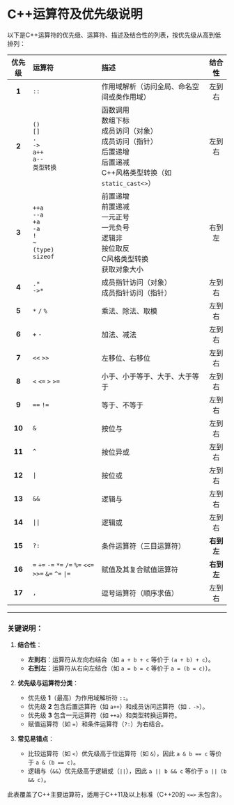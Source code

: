 # C++运算符及优先级说明

 

以下是C++运算符的优先级、运算符、描述及结合性的列表，按优先级从高到低排列：

| 优先级 | 运算符 | 描述 | 结合性 |
| :----: | :-------- | :-------- | :----: |
| **1**  | `::`                                                         | 作用域解析（访问全局、命名空间或类作用域）                   |   左到右   |
| **2**  | `()`<br>`[]`<br>`.`<br>`->`<br>`a++`<br>`a--`<br>`类型转换`  | 函数调用<br>数组下标<br>成员访问（对象）<br>成员访问（指针）<br>后置递增<br>后置递减<br>C++风格类型转换（如 `static_cast<>`） |   左到右   |
| **3**  | `++a`<br>`--a`<br>`+a`<br>`-a`<br>`!`<br>`~`<br>`(type)`<br>`sizeof` | 前置递增<br>前置递减<br>一元正号<br>一元负号<br>逻辑非<br>按位取反<br>C风格类型转换<br>获取对象大小 |   右到左   |
| **4**  | `.*`<br>`->*`                                                | 成员指针访问（对象）<br>成员指针访问（指针）                 |   左到右   |
| **5**  | `*` `/` `%`                                                  | 乘法、除法、取模                                             |   左到右   |
| **6**  | `+` `-`                                                      | 加法、减法                                                   |   左到右   |
| **7**  | `<<` `>>`                                                    | 左移位、右移位                                               |   左到右   |
| **8**  | `<` `<=` `>` `>=`                                            | 小于、小于等于、大于、大于等于                               |   左到右   |
| **9**  | `==` `!=`                                                    | 等于、不等于                                                 |   左到右   |
| **10** | `&`                                                          | 按位与                                                       |   左到右   |
| **11** | `^`                                                          | 按位异或                                                     |   左到右   |
| **12** | `\|`                                                         | 按位或                                                       |   左到右   |
| **13** | `&&`                                                         | 逻辑与                                                       |   左到右   |
| **14** | `\|\|`                                                       | 逻辑或                                                       |   左到右   |
| **15** | `?:`                                                         | 条件运算符（三目运算符）                                     | **右到左** |
| **16** | `=` `+=` `-=` `*=` `/=` `%=` `<<=` `>>=` `&=` `^=` `\|=`     | 赋值及其复合赋值运算符                                       | **右到左** |
| **17** | `,`                                                          | 逗号运算符（顺序求值）                                       |   左到右   |

---

### 关键说明：
1. **结合性**：  
   - **左到右**：运算符从左向右结合（如 `a + b + c` 等价于 `(a + b) + c`）。  
   - **右到左**：运算符从右向左结合（如 `a = b = c` 等价于 `a = (b = c)`）。

2. **优先级与运算符分类**：  
   - 优先级 **1**（最高）为作用域解析符 `::`。  
   - 优先级 **2** 包含后置运算符（如 `a++`）和成员访问运算符（如 `.` `->`）。  
   - 优先级 **3** 包含一元运算符（如 `++a`）和类型转换运算符。  
   - 赋值运算符（如 `=`）和条件运算符（`?:`）为右结合。

3. **常见易错点**：  
   - 比较运算符（如 `<`）优先级高于位运算符（如 `&`），因此 `a & b == c` 等价于 `a & (b == c)`。  
   - 逻辑与（`&&`）优先级高于逻辑或（`||`），因此 `a || b && c` 等价于 `a || (b && c)`。

此表覆盖了C++主要运算符，适用于C++11及以上标准（C++20的 `<=>` 未包含）。